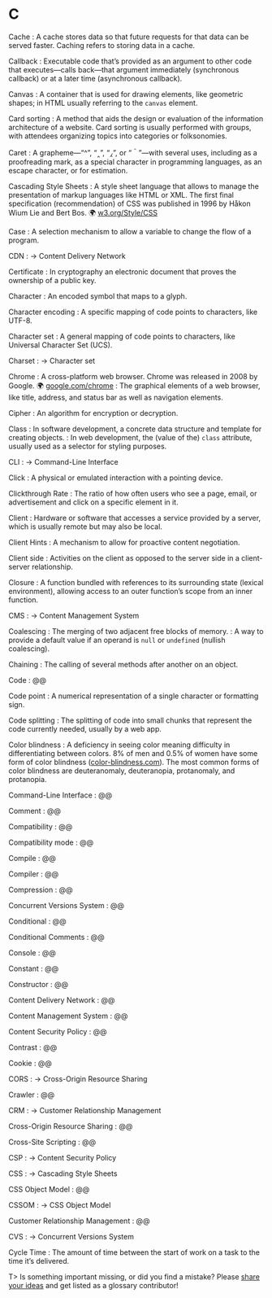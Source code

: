 # C

Cache
: A cache stores data so that future requests for that data can be served faster. Caching refers to storing data in a cache.

Callback
: Executable code that’s provided as an argument to other code that executes—calls back—that argument immediately (synchronous callback) or at a later time (asynchronous callback).

Canvas
: A container that is used for drawing elements, like geometric shapes; in HTML usually referring to the `canvas` element.

Card sorting
: A method that aids the design or evaluation of the information architecture of a website. Card sorting is usually performed with groups, with attendees organizing topics into categories or folksonomies.

Caret
: A grapheme—“^”, “‸”, “⁁”, or “＾”—with several uses, including as a proofreading mark, as a special character in programming languages, as an escape character, or for estimation.

Cascading Style Sheets
: A style sheet language that allows to manage the presentation of markup languages like HTML or XML. The first final specification (recommendation) of CSS was published in 1996 by Håkon Wium Lie and Bert Bos. 🌍&nbsp;[w3.org/Style/CSS](https://www.w3.org/Style/CSS/)

Case
: A selection mechanism to allow a variable to change the flow of a program.

CDN
: → Content Delivery Network

Certificate
: In cryptography an electronic document that proves the ownership of a public key.

Character
: An encoded symbol that maps to a glyph.

Character encoding
: A specific mapping of code points to characters, like UTF-8.

Character set
: A general mapping of code points to characters, like Universal Character Set (UCS).

Charset
: → Character set

Chrome
: A cross-platform web browser. Chrome was released in 2008 by Google. 🌍&nbsp;[google.com/chrome](https://www.google.com/chrome/)
: The graphical elements of a web browser, like title, address, and status bar as well as navigation elements.

Cipher
: An algorithm for encryption or decryption.

Class
: In software development, a concrete data structure and template for creating objects.
: In web development, the (value of the) `class` attribute, usually used as a selector for styling purposes. 

CLI
: → Command-Line Interface

Click
: A physical or emulated interaction with a pointing device.

Clickthrough Rate
: The ratio of how often users who see a page, email, or advertisement and click on a specific element in it.

Client
: Hardware or software that accesses a service provided by a server, which is usually remote but may also be local.

Client Hints
: A mechanism to allow for proactive content negotiation. 

Client side
: Activities on the client as opposed to the server side in a client-server relationship. 

Closure
: A function bundled with references to its surrounding state (lexical environment), allowing access to an outer function’s scope from an inner function.

CMS
: → Content Management System

Coalescing
: The merging of two adjacent free blocks of memory.
: A way to provide a default value if an operand is `null` or `undefined` (nullish coalescing). 

Chaining
: The calling of several methods after another on an object.

Code
: @@

Code point
: A numerical representation of a single character or formatting sign.

Code splitting
: The splitting of code into small chunks that represent the code currently needed, usually by a web app.

Color blindness
: A deficiency in seeing color meaning difficulty in differentiating between colors. 8% of men and 0.5% of women have some form of color blindness ([color-blindness.com](https://www.color-blindness.com/types-of-color-blindness/)). The most common forms of color blindness are deuteranomaly, deuteranopia, protanomaly, and protanopia. 

Command-Line Interface
: @@

Comment
: @@

Compatibility
: @@

Compatibility mode
: @@

Compile
: @@

Compiler
: @@

Compression
: @@

Concurrent Versions System
: @@

Conditional
: @@

Conditional Comments
: @@

Console
: @@

Constant
: @@

Constructor
: @@

Content Delivery Network
: @@

Content Management System
: @@

Content Security Policy
: @@

Contrast
: @@

Cookie
: @@

CORS
: → Cross-Origin Resource Sharing

Crawler
: @@

CRM
: → Customer Relationship Management

Cross-Origin Resource Sharing
: @@

Cross-Site Scripting
: @@

CSP
: → Content Security Policy

CSS
: → Cascading Style Sheets

CSS Object Model
: @@

CSSOM
: → CSS Object Model

Customer Relationship Management
: @@

CVS
: → Concurrent Versions System

Cycle Time
: The amount of time between the start of work on a task to the time it’s delivered.

T> Is something important missing, or did you find a mistake? Please [share your ideas](https://github.com/j9t/web-development-glossary/blob/master/manuscript/c.md) and get listed as a glossary contributor!